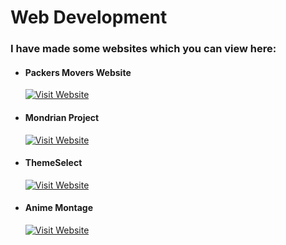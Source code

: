 # Web Development

### I have made some websites which you can view here:

- #### Packers Movers Website
    <a href="https://adityasejwar.github.io/web-development/packers-movers-website/" target="_blank">
     <img src="https://img.shields.io/badge/Visit%20Website-brightgreen?style=for-the-badge" alt="Visit 
     Website" />
      </a>

- #### Mondrian Project
    <a href="https://adityasejwar.github.io/web-development/Mondrian-Project/" target="_blank">
     <img src="https://img.shields.io/badge/Visit%20Website-brightgreen?style=for-the-badge" alt="Visit 
     Website" />
      </a>

- #### ThemeSelect
    <a href="https://adityasejwar.github.io/web-development/themeSelect/" target="_blank">
     <img src="https://img.shields.io/badge/Visit%20Website-brightgreen?style=for-the-badge" alt="Visit 
     Website" />
      </a>

- #### Anime Montage
    <a href="https://adityasejwar.github.io/web-development/Anime-Montage" target="_blank">
     <img src="https://img.shields.io/badge/Visit%20Website-brightgreen?style=for-the-badge" alt="Visit 
     Website" />
      </a>



